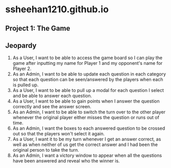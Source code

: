 # ssheehan1210.github.io

## Project 1: The Game

## Jeopardy

1. As a User, I want to be able to access the game board so I can play the game after inputting my name for Player 1 and my opponent's name for Player 2.
2. As an Admin, I want to be able to update each question in each category so that each question can be seen/answered by the players when each is pulled up.
3. As a User, I want to be able to pull up a modal for each question I select and be able to answer each question.
4. As a User, I want to be able to gain points when I answer the question correctly and see the answer screen.
5. As an Admin, I want to be able to switch the turn over to the other player whenever the original player either misses the question or runs out of time.
6. As an Admin, I want the boxes to each answered question to be crossed out so that the players won't select it again.
7. As a User, I want it to be my turn whenever I get an answer correct, as well as when neither of us get the correct answer and I had been the original person to take the turn.
8. As an Admin, I want a victory window to appear when all the questions have been answered and reveal who the winner is.
